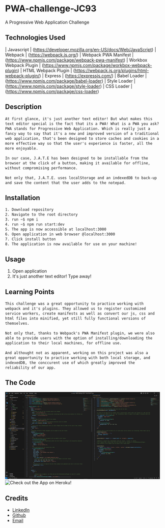 # PWA-challenge-JC93
A Progressive Web Application Challenge

## Technologies Used
| Javascript                | (https://developer.mozilla.org/en-US/docs/Web/JavaScript)
| Webpack                   | (https://webpack.js.org/)
| Webpack PWA Manifest      | (https://www.npmjs.com/package/webpack-pwa-manifest)
| Workbox Webpack Plugin    | (https://www.npmjs.com/package/workbox-webpack-plugin)
| HTML Webpack Plugin       | (https://webpack.js.org/plugins/html-webpack-plugin/)
| Express                   | (https://expressjs.com/)
| Babel Loader              | (https://www.npmjs.com/package/babel-loader)
| Style Loader              | (https://www.npmjs.com/package/style-loader)
| CSS Loader                | (https://www.npmjs.com/package/css-loader)


## Description

    At first glance, it's just another text editor! But what makes this text editor special is the fact that its a PWA! What is a PWA you ask? PWA stands for Progressive Web Application. Which is really just a fancy way to say that it's a new and improved version of a traditional web application, that's been designed to store caches and cookies in a more effective way so that the user's experience is faster, all the more enjoyable. 

    In our case, J.A.T.E has been designed to be installable from the browser at the click of a button, making it available for offline, without compromising performance. 

    Not only that, J.A.T.E. uses localStorage and an indexedDB to back-up and save the content that the user adds to the notepad. 

## Installation

    1. Download repository
    2. Navigate to the root directory
    3. run ~$ npm i
    4. run ~$ npm run start:dev
    5. The app is now accessible at localhost:3000
    6. Open application in web browser @localhost:3000
    7. Click install button
    8. The application is now available for use on your machine!
  

## Usage
   1. Open application
   2. It's just another text editor! Type away!


## Learning Points
    
    This challenge was a great opportunity to practice working with webpack and it's plugins. They allowed us to register customized service workers, create manifests as well as convert our js, css and html files into minified, yet still fully functional versions of themselves. 

    Not only that, thanks to Webpack's PWA Manifest plugin, we were also able to provide users with the option of installing/downloading the application to their local machines, for offline use. 

    And althought not as apparent, working on this project was also a great opportunity to practice working with both local storage, and indexedDB, the conccurent use of which greatly improved the reliability of our app. 
    
## The Code
![the code](./assets/screenshot1.jpg)
![Check out the App on Heroku!](https://fierce-tor-72080-53a54ade824e.herokuapp.com/)

## Credits
* [LinkedIn](https://linkedin.com/in/justinchoica)
* [Github](https://github.com/justinschoi93)
* [Email](justinschoi93@gmail.com)
